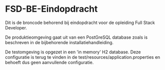 # FSD-BE-Eindopdracht

Dit is de broncode behorend bij eindopdracht voor de opleiding Full Stack Developer.


De produktieomgeving gaat uit van een PostGreSQL database zoals is beschreven in de bijbehorende installatiehandleiding.

De testomgeving is opgezet in een 'in memory' H2 database. Deze configuratie is terug te vinden in de 
test/resources/application.properties en behoeft dus geen aanvullende configuratie.




